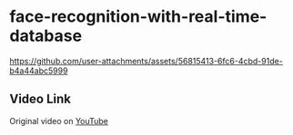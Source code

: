 # face-recognition-with-real-time-database
https://github.com/user-attachments/assets/56815413-6fc6-4cbd-91de-b4a44abc5999

## Video Link
Original video on [YouTube](https://www.youtube.com/watch?v=BRPNy2upQzA)


